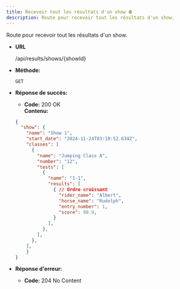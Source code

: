 ```yaml
---
title: Recevoir tout les résultats d'un show ⛔
description: Route pour recevoir tout les résultats d'un show.
---
```


Route pour recevoir tout les résultats d'un show.

- **URL**

  /api/results/shows/{showId}

- **Méthode:**

  `GET`

- **Réponse de succès:**

  - **Code:** 200 OK <br>
  **Contenu:**
  ```json
  {
    "show": {
      "name": "Show 1",
      "start_date": "2024-11-24T03:10:52.634Z",
      "classes": [
        {
          "name": "Jumping Class A",
          "number": "12",
          "tests": [
            {
              "name": "1-1",
              "results": [
                { // Ordre croissant
                  "rider_name": "Albert",
                  "horse_name": "Rudolph",
                  "entry_number": 1,
                  "score": 98.9,
                }
              ],
            },
          ],
        },
      ],
      }
  }
  ```

- **Réponse d'erreur:**

  - **Code:** 204 No Content
